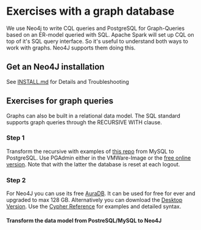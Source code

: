 # Exercises with a graph database

We use Neo4j to write CQL queries and PostgreSQL for Graph-Queries based on an ER-model queried with SQL.
Apache Spark will set up CQL on top of it's SQL query interface. So it's useful to understand both ways to work with graphs.
Neo4J supports them doing this.

## Get an Neo4J installation

See [INSTALL.md](https://github.com/Digital-Media/big_data/blob/main/graph/INSTALL.md) for Details and Troubleshooting

## Exercises for graph queries

Graphs can also be built in a relational data model. 
The SQL standard supports graph queries through the RECURSIVE WITH clause.

### Step 1

Transform the recursive with examples of [this repo](https://github.com/Digital-Media/big_data/blob/main/graph/recursive_cte.sql) from MySQL to PostgreSQL. 
Use PGAdmin either in the VMWare-Image or the [free online version](https://www.katacoda.com/enterprisedb/scenarios/pgadmin-sandbox). 
Note that with the latter the database is reset at each logout.

### Step 2

For Neo4J you can use its free [AuraDB](https://neo4j.com/cloud/aura/). 
It can be used for free for ever and upgraded to max 128 GB. 
Alternatively you can download the [Desktop Version](https://neo4j.com/download-neo4j-now/). 
Use the [Cypher Reference](https://neo4j.com/docs/cypher-refcard/current/) for examples and detailed syntax.

#### Transform the data model from PostreSQL/MySQL to Neo4J